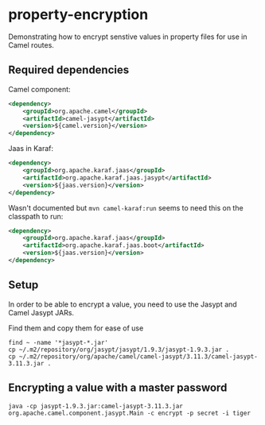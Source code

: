 # property-encryption

Demonstrating how to encrypt senstive values in property files for use in Camel routes.

## Required dependencies

Camel component:
```xml
<dependency>
    <groupId>org.apache.camel</groupId>
    <artifactId>camel-jasypt</artifactId>
    <version>${camel.version}</version>
</dependency>
```

Jaas in Karaf:
```xml
<dependency>
    <groupId>org.apache.karaf.jaas</groupId>
    <artifactId>org.apache.karaf.jaas.jasypt</artifactId>
    <version>${jaas.version}</version>
</dependency>
```

Wasn't documented but `mvn camel-karaf:run` seems to need this on the classpath to run:
```xml
<dependency>
    <groupId>org.apache.karaf.jaas</groupId>
    <artifactId>org.apache.karaf.jaas.boot</artifactId>
    <version>${jaas.version}</version>
</dependency>
```

## Setup

In order to be able to encrypt a value, you need to use the Jasypt and Camel Jasypt JARs.

Find them and copy them for ease of use

```shell
find ~ -name '*jasypt-*.jar'
cp ~/.m2/repository/org/jasypt/jasypt/1.9.3/jasypt-1.9.3.jar .
cp ~/.m2/repository/org/apache/camel/camel-jasypt/3.11.3/camel-jasypt-3.11.3.jar .
```

## Encrypting a value with a master password

```shell
java -cp jasypt-1.9.3.jar:camel-jasypt-3.11.3.jar org.apache.camel.component.jasypt.Main -c encrypt -p secret -i tiger
```
